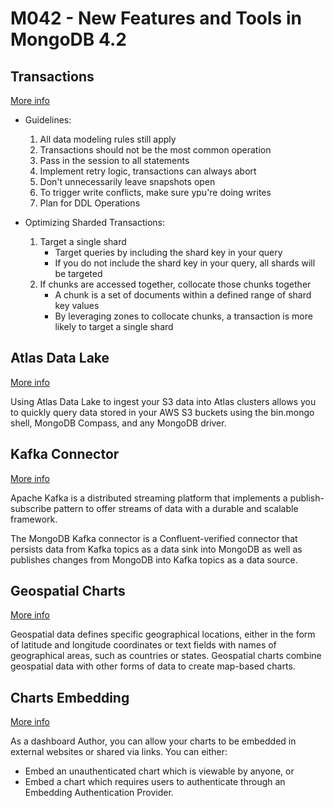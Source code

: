 # M042 - New Features and Tools in MongoDB 4.2

## Transactions
[More info][transactions]

- Guidelines:
    1. All data modeling rules still apply
    2. Transactions should not be the most common operation
    3. Pass in the session to all statements
    4. Implement retry logic, transactions can always abort
    5. Don't unnecessarily leave snapshots open
    6. To trigger write conflicts, make sure ypu're doing writes
    7. Plan for DDL Operations

- Optimizing Sharded Transactions:
    1. Target a single shard
        - Target queries by including the shard key in your query
        - If you do not include the shard key in your query, all shards will be targeted
    2. If chunks are accessed together, collocate those chunks together
        - A chunk is a set of documents within a defined range of shard key values
        - By leveraging zones to collocate chunks, a transaction is more likely to target a single shard

## Atlas Data Lake
[More info][atlasDataLake]

Using Atlas Data Lake to ingest your S3 data into Atlas clusters allows you to quickly query data stored in your AWS S3 buckets using the bin.mongo shell, MongoDB Compass, and any MongoDB driver.

## Kafka Connector
[More info][kafka]

Apache Kafka is a distributed streaming platform that implements a publish-subscribe pattern to offer streams of data with a durable and scalable framework.

The MongoDB Kafka connector is a Confluent-verified connector that persists data from Kafka topics as a data sink into MongoDB as well as publishes changes from MongoDB into Kafka topics as a data source.

## Geospatial Charts
[More info][chartsGeo]

Geospatial data defines specific geographical locations, either in the form of latitude and longitude coordinates or text fields with names of geographical areas, such as countries or states. Geospatial charts combine geospatial data with other forms of data to create map-based charts.

## Charts Embedding
[More info][chartsEmbed]

As a dashboard Author, you can allow your charts to be embedded in external websites or shared via links. You can either:

- Embed an unauthenticated chart which is viewable by anyone, or
- Embed a chart which requires users to authenticate through an Embedding Authentication Provider.


[transactions]: https://docs.mongodb.com/master/core/transactions/#transactions-api
[atlasDataLake]: https://docs.mongodb.com/datalake/
[kafka]: https://docs.mongodb.com/kafka-connector
[chartsGeo]: https://docs.mongodb.com/charts/master/chart-type-reference/geo-spatial/
[chartsEmbed]: https://docs.mongodb.com/charts/master/embedding-charts/
